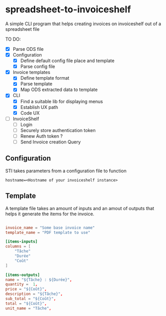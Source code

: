 # spreadsheet-to-invoiceshelf

A simple CLI program that helps creating invoices on invoiceshelf out of a spreadsheet file

TO DO:

- [x] Parse ODS file
- [x] Configuration
  - [x] Define default config file place and template
  - [x] Parse config file
- [x] Invoice templates
  - [x] Define template format
  - [x] Parse template
  - [x] Map ODS extracted data to template
- [x] CLI
  - [x] Find a suitable lib for displaying menus
  - [x] Establish UX path
  - [x] Code UX
- [ ] InvoiceShelf
  - [ ] Login
  - [ ] Securely store authentication token
  - [ ] Renew Auth token ?
  - [ ] Send Invoice creation Query

## Configuration

STI takes parameters from a configuration file to function

```
hostname=<Hostname of your invoiceshelf instance>
```

## Template

A template file takes an amount of inputs and an amout of outputs that helps it generate the items for the invoice.

```toml

invoice_name = "Some base invoice name"
template_name = "PDF template to use"

[items-inputs]
columns = [
    "Tâche"
    "Durée"
    "Coût"
]

[items-outputs]
name = "${Tâche} : ${Durée}",
quantity =  1,
price = "${Coût}",
description = "${Tâche}",
sub_total = "${Coût}",
total = "${Coût}",
unit_name = "Tâche",
```
